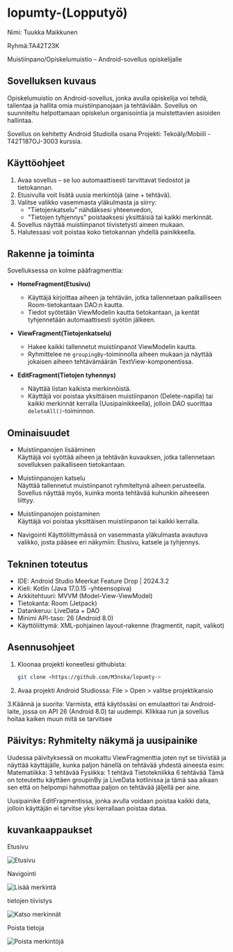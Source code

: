 # lopumty-(Lopputyö)

Nimi: Tuukka Maikkunen

Ryhmä:TA42T23K

Muistiinpano/Opiskelumuistio – Android-sovellus opiskelijalle

## Sovelluksen kuvaus

Opiskelumuistio on Android-sovellus, jonka avulla opiskelija voi tehdä, tallentaa ja hallita omia muistiinpanojaan ja tehtäviään. Sovellus on suunniteltu helpottamaan opiskelun organisointia ja muistettavien asioiden hallintaa.

Sovellus on kehitetty Android Studiolla osana Projekti: Tekoäly/Mobiili - T42T187OJ-3003 kurssia.


## Käyttöohjeet

1. Avaa sovellus – se luo automaattisesti tarvittavat tiedostot ja tietokannan.
2. Etusivulla voit lisätä uusia merkintöjä (aine + tehtävä).
3. Valitse valikko vasemmasta yläkulmasta ja siirry:
   - "Tietojenkatselu" nähdäksesi yhteenvedon,
   - "Tietojen tyhjennys" poistaaksesi yksittäisiä tai kaikki merkinnät.
4. Sovellus näyttää muistiinpanot tiivistetysti aineen mukaan.
5. Halutessasi voit poistaa koko tietokannan yhdellä painikkeella.


## Rakenne ja toiminta

Sovelluksessa on kolme pääfragmenttia:

- **HomeFragment(Etusivu)**  
  - Käyttäjä kirjoittaa aiheen ja tehtävän, jotka tallennetaan paikalliseen Room-tietokantaan DAO:n kautta.  
  - Tiedot syötetään ViewModelin kautta tietokantaan, ja kentät tyhjennetään automaattisesti syötön jälkeen.

- **ViewFragment(Tietojenkatselu)**  
  - Hakee kaikki tallennetut muistiinpanot ViewModelin kautta.
  - Ryhmittelee ne `groupingBy`-toiminnolla aiheen mukaan ja näyttää jokaisen aiheen tehtävämäärän TextView-komponentissa.

- **EditFragment(Tietojen tyhennys)**  
  - Näyttää listan kaikista merkinnöistä.
  - Käyttäjä voi poistaa yksittäisen muistiinpanon (Delete-napilla) tai kaikki merkinnät kerralla (Uusipainikkeella), jolloin DAO suorittaa `deleteAll()`-toiminnon.

## Ominaisuudet

-  Muistiinpanojen lisääminen  
  Käyttäjä voi syöttää aiheen ja tehtävän kuvauksen, jotka tallennetaan sovelluksen paikalliseen tietokantaan.

-  Muistiinpanojen katselu  
  Näyttää tallennetut muistiinpanot ryhmiteltynä aiheen perusteella. Sovellus näyttää myös, kuinka monta tehtävää kuhunkin aiheeseen liittyy.

-  Muistiinpanojen poistaminen  
  Käyttäjä voi poistaa yksittäisen muistiinpanon tai kaikki kerralla.

-  Navigointi
  Käyttöliittymässä on vasemmasta yläkulmasta avautuva valikko, josta pääsee eri näkymiin: Etusivu, katsele ja tyhjennys.

## Tekninen toteutus

- IDE: Android Studio Meerkat Feature Drop | 2024.3.2  
- Kieli: Kotlin (Java 17.0.15 -yhteensopiva) 
- Arkkitehtuuri: MVVM (Model-View-ViewModel)  
- Tietokanta: Room (Jetpack)  
- Datankeruu: LiveData + DAO  
- Minimi API-taso: 26 (Android 8.0)
- Käyttöliittymä: XML-pohjainen layout-rakenne (fragmentit, napit, valikot)

## Asennusohjeet

1. Kloonaa projekti koneellesi githubista:
    ```bash
   git clone <https://github.com/M3nska/lopumty->

2. Avaa projekti Android Studiossa:
File > Open > valitse projektikansio

3.Käännä ja suorita:
Varmista, että käytössäsi on emulaattori tai Android-laite, jossa on API 26 (Android 8.0) tai uudempi.
Klikkaa run ja sovellus hoitaa kaiken muun mitä se tarvitsee

## Päivitys: Ryhmitelty näkymä ja uusipainike
Uudessa päivityksessä on muokattu ViewFragmenttia joten nyt se tiivistää ja näyttää käyttäjälle, kunka paljon hänellä on
tehtävää yhdestä aineesta esim:
Matematiikka: 3 tehtävää
Fysiikka: 1 tehtävä
Tietotekniikka 6 tehtävää
Tämä on toteutettu käyttäen groupinBy ja LiveData kotlinissa ja tämä saa aikaan sen että on helpompi hahmottaa
paljon on tehtävää jäljellä per aine.

Uusipainike EditFragmentissa, jonka avulla voidaan poistaa kaikki data, jolloin käyttäjän ei tarvitse yksi kerrallaan poistaa dataa.




## kuvankaappaukset

Etusivu

![Etusivu](img/1.jpg)

Navigointi

![Lisää merkintä](img/2.jpg)

tietojen tiivistys

![Katso merkinnät](img/3.jpg)

Poista tietoja

![Poista merkintöjä](img/4.jpg)
